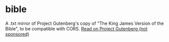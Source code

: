 # bible
A .txt mirror of Project Gutenberg's copy of "The King James Version of the Bible", to be compatible with CORS. [Read on Project Gutenberg (not sponsored)](https://gutenberg.org/ebooks/10)
